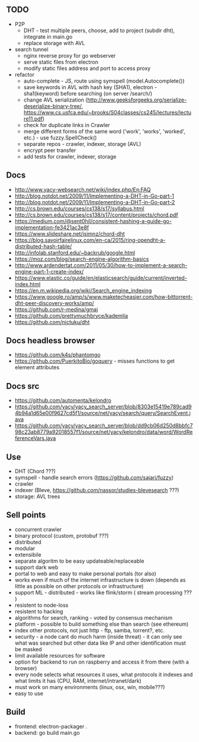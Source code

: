 TODO
-----
   - P2P
      - DHT - test multiple peers, choose, add to project (subdir dht), integrate in main.go
      - replace storage with AVL
   - search tunnel
      - nginx reverse proxy for go webserver
      - serve static files from electron
      - modify static files address and port to access proxy
   - refactor
      - auto-complete - JS, route using symspell (model.Autocomplete())
      - save keywords in AVL with hash key (SHA1), electron - sha1(keyword) before searching (on server /search/)
      - change AVL serialization (http://www.geeksforgeeks.org/serialize-deserialize-binary-tree/, https://www.cs.usfca.edu/~brooks/S04classes/cs245/lectures/lecture11.pdf)
      - check for duplicate links in Crawler
      - merge different forms of the same word ('work', 'works', 'worked', etc.) - use fuzzy.SpellCheck()
      - separate repos - crawler, indexer, storage (AVL)
      - encrypt peer transfer
      - add tests for crawler, indexer, storage

Docs
-----
   - http://www.yacy-websearch.net/wiki/index.php/En:FAQ
   - http://blog.notdot.net/2009/11/Implementing-a-DHT-in-Go-part-1
   - http://blog.notdot.net/2009/11/Implementing-a-DHT-in-Go-part-2
   - http://cs.brown.edu/courses/cs138/s17/syllabus.html
   - http://cs.brown.edu/courses/cs138/s17/content/projects/chord.pdf
   - https://medium.com/@sent0hil/consistent-hashing-a-guide-go-implementation-fe3421ac3e8f
   - https://www.slideshare.net/jsimnz/chord-dht
   - https://blog.savoirfairelinux.com/en-ca/2015/ring-opendht-a-distributed-hash-table/
   - http://infolab.stanford.edu/~backrub/google.html
   - https://moz.com/blog/search-engine-algorithm-basics
   - http://www.ardendertat.com/2011/05/30/how-to-implement-a-search-engine-part-1-create-index/
   - https://www.elastic.co/guide/en/elasticsearch/guide/current/inverted-index.html
   - https://en.m.wikipedia.org/wiki/Search_engine_indexing
   - https://www.google.ro/amp/s/www.maketecheasier.com/how-bittorrent-dht-peer-discovery-works/amp/
   - https://github.com/r-medina/gmaj
   - https://github.com/prettymuchbryce/kademlia
   - https://github.com/nictuku/dht

Docs headless browser
-----
   - https://github.com/k4s/phantomgo
   - https://github.com/PuerkitoBio/goquery - misses functions to get element attributes

Docs src
-----
   - https://github.com/automenta/kelondro
   - https://github.com/yacy/yacy_search_server/blob/8303e15419e789cad94b94a1d65e00f9627cd5f1/source/net/yacy/search/query/SearchEvent.java
   - https://github.com/yacy/yacy_search_server/blob/dd9cb06d250d8bbfc798c23ab8779a92018557f1/source/net/yacy/kelondro/data/word/WordReferenceVars.java


Use
-----
   - DHT (Chord ???)
   - symspell - handle search errors (https://github.com/sajari/fuzzy)
   - crawler
   - indexer (Bleve, https://github.com/nassor/studies-blevesearch ???)
   - storage: AVL trees

Sell points
-----
   - concurrent crawler
   - binary protocol (custom, protobuf ???)
   - distributed
   - modular
   - extensibile
   - separate algoritm to be easy updateable/replaceable
   - support dark web
   - portal to web and easy to make personal portals (tor also)
   - works even if much of the internet infrastructure is down (depends as little as possible on other protocols or infrastructure)
   - support ML - distributed - works like flink/storm ( stream processing ??? )
   - resistent to node-loss
   - resistent to hacking
   - algorithms for search, ranking - voted by consensus mechanism
   - platform - possible to build something else than search (see ethereum)
   - index other protocols, not just http - ftp, samba, torrent?, etc.
   - security - a node cant do much harm (inside threat) - it can only see what was searched but other data like IP and other identification must be masked
   - limit available resources for software
   - option for backend to run on raspberry and access it from there (with a browser)
   - every node selects what resources it uses, what protocols it indexes and what limits it has (CPU, RAM, internet/intranet/dark)
   - must work on many environments (linux, osx, win, mobile???)
   - easy to use

Build
-----
   - frontend: electron-packager .
   - backend: go build main.go
